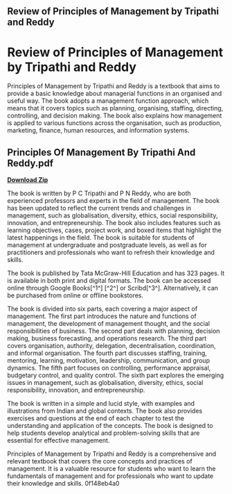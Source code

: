 ## Review of Principles of Management by Tripathi and Reddy

  
# Review of Principles of Management by Tripathi and Reddy
 
Principles of Management by Tripathi and Reddy is a textbook that aims to provide a basic knowledge about managerial functions in an organised and useful way. The book adopts a management function approach, which means that it covers topics such as planning, organising, staffing, directing, controlling, and decision making. The book also explains how management is applied to various functions across the organisation, such as production, marketing, finance, human resources, and information systems.
 
## Principles Of Management By Tripathi And Reddy.pdf


[**Download Zip**](https://www.google.com/url?q=https%3A%2F%2Furllio.com%2F2tKXbp&sa=D&sntz=1&usg=AOvVaw2CrTXk57qeaj1jfDo7Q4-v)

 
The book is written by P C Tripathi and P N Reddy, who are both experienced professors and experts in the field of management. The book has been updated to reflect the current trends and challenges in management, such as globalisation, diversity, ethics, social responsibility, innovation, and entrepreneurship. The book also includes features such as learning objectives, cases, project work, and boxed items that highlight the latest happenings in the field. The book is suitable for students of management at undergraduate and postgraduate levels, as well as for practitioners and professionals who want to refresh their knowledge and skills.
 
The book is published by Tata McGraw-Hill Education and has 323 pages. It is available in both print and digital formats. The book can be accessed online through Google Books[^1^] [^2^] or Scribd[^3^]. Alternatively, it can be purchased from online or offline bookstores.
  
The book is divided into six parts, each covering a major aspect of management. The first part introduces the nature and functions of management, the development of management thought, and the social responsibilities of business. The second part deals with planning, decision making, business forecasting, and operations research. The third part covers organisation, authority, delegation, decentralisation, coordination, and informal organisation. The fourth part discusses staffing, training, mentoring, learning, motivation, leadership, communication, and group dynamics. The fifth part focuses on controlling, performance appraisal, budgetary control, and quality control. The sixth part explores the emerging issues in management, such as globalisation, diversity, ethics, social responsibility, innovation, and entrepreneurship.
 
The book is written in a simple and lucid style, with examples and illustrations from Indian and global contexts. The book also provides exercises and questions at the end of each chapter to test the understanding and application of the concepts. The book is designed to help students develop analytical and problem-solving skills that are essential for effective management.
 
Principles of Management by Tripathi and Reddy is a comprehensive and relevant textbook that covers the core concepts and practices of management. It is a valuable resource for students who want to learn the fundamentals of management and for professionals who want to update their knowledge and skills.
 0f148eb4a0
